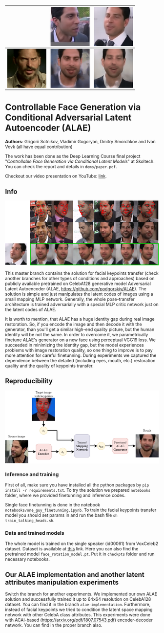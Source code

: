 |   |![alt-text-2](demo/source_0.png "source")|![alt-text-4](demo/source_1.png "source")|
|:-:|:-:|:-:|
|![alt-text-1](demo/target.gif "target")|![alt-text-3](demo/result_0.gif "result")|![alt-text-5](demo/result_1.gif "result")|

# Controllable Face Generation via Conditional Adversarial Latent Autoencoder (ALAE)

**Authors**: Grigorii Sotnikov, Vladimir Gogoryan, Dmitry Smorchkov and Ivan Vovk (all have equal contribution)

The work has been done as the Deep Learning Course final project "*Controllable Face Generation via Conditional Latent Models*" at Skoltech. You can check the report and details in `demo/paper.pdf`.

Checkout our video presentation on YouTube: [link](https://youtu.be/af2zd35FlGs). 

## Info

![alt-text-6](demo/talking-heads-transfer.png "talking-heads-transfer")

This master branch contains the solution for facial keypoints transfer (check another branches for other types of conditions and approaches) based on publicly available pretrained on CelebA128 generative model Adversarial Latent Autoencoder (ALAE, https://github.com/podgorskiy/ALAE). The solution is simple and just manipulates the latent codes of images using a small mapping MLP network. Generally, the whole pose-transfer architecture is trained adversarially with a special MLP critic network just on the latent codes of ALAE.

It is worth to mention, that ALAE has a huge identity gap during real image restoration. So, if you encode the image and then decode it with the generator, than you'll get a similar high-end quality picture, but the human identity will be not the same. In order to overcome it, we parametrically finetune ALAE's generator on a new face using perceptual VGG19 loss. We succeeded in minimizing the identity gap, but the model experiences problems with image restoration quality, so one thing to improve is to pay more attention for careful finetunning. During experiments we captured the dependence between the detailed (including eyes, mouth, etc.) restoration quality and the quality of keypoints transfer.

## Reproducibility

![alt-text-7](demo/talking-heads.png "talking-heads-inference")

### Inference and training

First of all, make sure you have installed all the python packages by `pip install -r requirements.txt`. To try the solution we prepared `notebooks` folder, where we provided finetunning and inference codes.

Single face finetunning is done in the notebook `notebooks/one_guy_finetunning.ipynb`. To train the facial keypoints transfer model you should set params in and run the bash file `sh train_talking_heads.sh`.

### Data and trained models

The whole model is trained on the single speaker (id00061) from VoxCeleb2 dataset. Dataset is available at [this](https://drive.google.com/drive/folders/1T26YUSpa1RqU9mhgQhJj9M5jA3nDfZoV?usp=sharing) link. Here you can also find the pretrained model `face_rotation_model.pt`. Put it in `checkpts` folder and run necessary notebooks.

## Our ALAE implementation and another latent attributes manipulation experiments

Switch the branch for another experiments. We implemented our own ALAE solution and successfully trained it up to 64x64 resolution on CelebA128 dataset. You can find it in the branch `alae-implementation`. Furthermore, instead of facial keypoints we tried to condition the latent space mapping network with other CelebA class attributes. This experiments were done with ACAI-based (https://arxiv.org/pdf/1807.07543.pdf) encoder-decoder network. You can find in the proper branch also.
